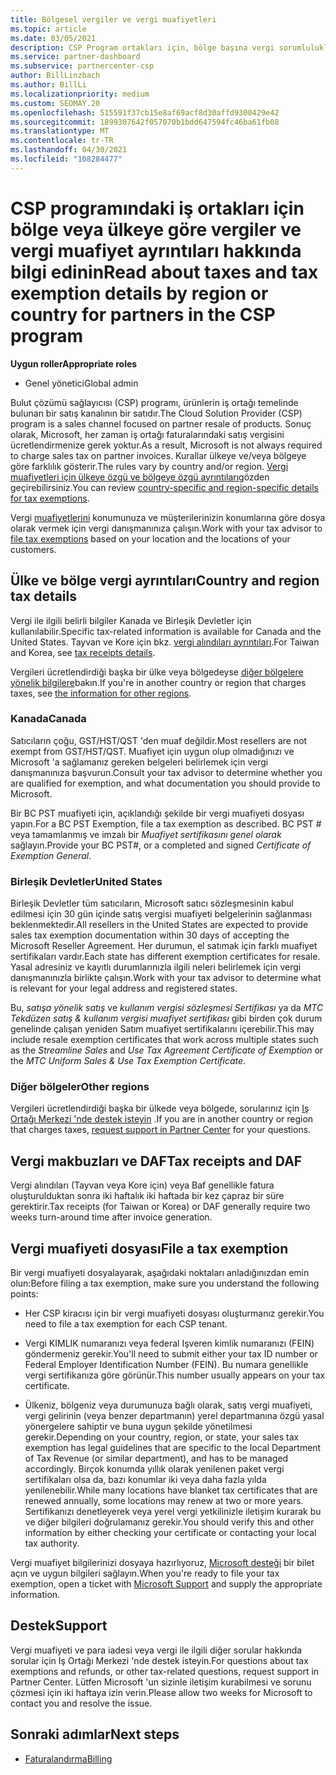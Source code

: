 ```yaml
---
title: Bölgesel vergiler ve vergi muafiyetleri
ms.topic: article
ms.date: 03/05/2021
description: CSP Program ortakları için, bölge başına vergi sorumlulukları, CSP satışları için vergi muafiyetlerini gönderme ve vergi sorularına yönelik destek alma hakkında bilgi edinin.
ms.service: partner-dashboard
ms.subservice: partnercenter-csp
author: BillLinzbach
ms.author: BillLi
ms.localizationpriority: medium
ms.custom: SEOMAY.20
ms.openlocfilehash: 515591f37cb15e8af69acf8d30affd9300429e42
ms.sourcegitcommit: 1899307642f057070b1bdd647594fc46ba61fb08
ms.translationtype: MT
ms.contentlocale: tr-TR
ms.lasthandoff: 04/30/2021
ms.locfileid: "108284477"
---
```

# <a name="read-about-taxes-and-tax-exemption-details-by-region-or-country-for-partners-in-the-csp-program"></a><span data-ttu-id="8c6f4-103">CSP programındaki iş ortakları için bölge veya ülkeye göre vergiler ve vergi muafiyet ayrıntıları hakkında bilgi edinin</span><span class="sxs-lookup"><span data-stu-id="8c6f4-103">Read about taxes and tax exemption details by region or country for partners in the CSP program</span></span>

<span data-ttu-id="8c6f4-104">**Uygun roller**</span><span class="sxs-lookup"><span data-stu-id="8c6f4-104">**Appropriate roles**</span></span>

- <span data-ttu-id="8c6f4-105">Genel yönetici</span><span class="sxs-lookup"><span data-stu-id="8c6f4-105">Global admin</span></span>

<span data-ttu-id="8c6f4-106">Bulut çözümü sağlayıcısı (CSP) programı, ürünlerin iş ortağı temelinde bulunan bir satış kanalının bir satıdır.</span><span class="sxs-lookup"><span data-stu-id="8c6f4-106">The Cloud Solution Provider (CSP) program is a sales channel focused on partner resale of products.</span></span> <span data-ttu-id="8c6f4-107">Sonuç olarak, Microsoft, her zaman iş ortağı faturalarındaki satış vergisini ücretlendirmenize gerek yoktur.</span><span class="sxs-lookup"><span data-stu-id="8c6f4-107">As a result, Microsoft is not always required to charge sales tax on partner invoices.</span></span> <span data-ttu-id="8c6f4-108">Kurallar ülkeye ve/veya bölgeye göre farklılık gösterir.</span><span class="sxs-lookup"><span data-stu-id="8c6f4-108">The rules vary by country and/or region.</span></span> <span data-ttu-id="8c6f4-109">[Vergi muafiyetleri için ülkeye özgü ve bölgeye özgü ayrıntıları](#country-and-region-tax-details)gözden geçirebilirsiniz.</span><span class="sxs-lookup"><span data-stu-id="8c6f4-109">You can review [country-specific and region-specific details for tax exemptions](#country-and-region-tax-details).</span></span>

<span data-ttu-id="8c6f4-110">Vergi [muafiyetlerini](#file-a-tax-exemption) konumunuza ve müşterilerinizin konumlarına göre dosya olarak vermek için vergi danışmanınıza çalışın.</span><span class="sxs-lookup"><span data-stu-id="8c6f4-110">Work with your tax advisor to [file tax exemptions](#file-a-tax-exemption) based on your location and the locations of your customers.</span></span>

## <a name="country-and-region-tax-details"></a><span data-ttu-id="8c6f4-111">Ülke ve bölge vergi ayrıntıları</span><span class="sxs-lookup"><span data-stu-id="8c6f4-111">Country and region tax details</span></span>

<span data-ttu-id="8c6f4-112">Vergi ile ilgili belirli bilgiler Kanada ve Birleşik Devletler için kullanılabilir.</span><span class="sxs-lookup"><span data-stu-id="8c6f4-112">Specific tax-related information is available for Canada and the United States.</span></span> <span data-ttu-id="8c6f4-113">Tayvan ve Kore için bkz. [vergi alındıları ayrıntıları](#tax-receipts-and-daf).</span><span class="sxs-lookup"><span data-stu-id="8c6f4-113">For Taiwan and Korea, see [tax receipts details](#tax-receipts-and-daf).</span></span>

<span data-ttu-id="8c6f4-114">Vergileri ücretlendirdiği başka bir ülke veya bölgedeyse [diğer bölgelere yönelik bilgilere](#other-regions)bakın.</span><span class="sxs-lookup"><span data-stu-id="8c6f4-114">If you're in another country or region that charges taxes, see [the information for other regions](#other-regions).</span></span>


### <a name="canada"></a><span data-ttu-id="8c6f4-115">Kanada</span><span class="sxs-lookup"><span data-stu-id="8c6f4-115">Canada</span></span>

<span data-ttu-id="8c6f4-116">Satıcıların çoğu, GST/HST/QST 'den muaf değildir.</span><span class="sxs-lookup"><span data-stu-id="8c6f4-116">Most resellers are not exempt from GST/HST/QST.</span></span> <span data-ttu-id="8c6f4-117">Muafiyet için uygun olup olmadığınızı ve Microsoft 'a sağlamanız gereken belgeleri belirlemek için vergi danışmanınıza başvurun.</span><span class="sxs-lookup"><span data-stu-id="8c6f4-117">Consult your tax advisor to determine whether you are qualified for exemption, and what documentation you should provide to Microsoft.</span></span>

<span data-ttu-id="8c6f4-118">Bir BC PST muafiyeti için, açıklandığı şekilde bir vergi muafiyeti dosyası yapın.</span><span class="sxs-lookup"><span data-stu-id="8c6f4-118">For a BC PST Exemption, file a tax exemption as described.</span></span> <span data-ttu-id="8c6f4-119">BC PST # veya tamamlanmış ve imzalı bir *Muafiyet sertifikasını genel olarak* sağlayın.</span><span class="sxs-lookup"><span data-stu-id="8c6f4-119">Provide your BC PST#, or a completed and signed *Certificate of Exemption General*.</span></span>

### <a name="united-states"></a><span data-ttu-id="8c6f4-120">Birleşik Devletler</span><span class="sxs-lookup"><span data-stu-id="8c6f4-120">United States</span></span>

<span data-ttu-id="8c6f4-121">Birleşik Devletler tüm satıcıların, Microsoft satıcı sözleşmesinin kabul edilmesi için 30 gün içinde satış vergisi muafiyeti belgelerinin sağlanması beklenmektedir.</span><span class="sxs-lookup"><span data-stu-id="8c6f4-121">All resellers in the United States are expected to provide sales tax exemption documentation within 30 days of accepting the Microsoft Reseller Agreement.</span></span> <span data-ttu-id="8c6f4-122">Her durumun, el satımak için farklı muafiyet sertifikaları vardır.</span><span class="sxs-lookup"><span data-stu-id="8c6f4-122">Each state has different exemption certificates for resale.</span></span> <span data-ttu-id="8c6f4-123">Yasal adresiniz ve kayıtlı durumlarınızla ilgili neleri belirlemek için vergi danışmanınızla birlikte çalışın.</span><span class="sxs-lookup"><span data-stu-id="8c6f4-123">Work with your tax advisor to determine what is relevant for your legal address and registered states.</span></span>

<span data-ttu-id="8c6f4-124">Bu, *satışa yönelik satış* ve *kullanım vergisi sözleşmesi Sertifikası* ya da *MTC Tekdüzen satış & kullanım vergisi muafiyet sertifikası* gibi birden çok durum genelinde çalışan yeniden Satım muafiyet sertifikalarını içerebilir.</span><span class="sxs-lookup"><span data-stu-id="8c6f4-124">This may include resale exemption certificates that work across multiple states such as the *Streamline Sales* and *Use Tax Agreement Certificate of Exemption* or the *MTC Uniform Sales & Use Tax Exemption Certificate*.</span></span>

### <a name="other-regions"></a><span data-ttu-id="8c6f4-125">Diğer bölgeler</span><span class="sxs-lookup"><span data-stu-id="8c6f4-125">Other regions</span></span>

<span data-ttu-id="8c6f4-126">Vergileri ücretlendirdiği başka bir ülkede veya bölgede, sorularınız için [Iş Ortağı Merkezi 'nde destek isteyin](#support) .</span><span class="sxs-lookup"><span data-stu-id="8c6f4-126">If you are in another country or region that charges taxes, [request support in Partner Center](#support) for your questions.</span></span>

## <a name="tax-receipts-and-daf"></a><span data-ttu-id="8c6f4-127">Vergi makbuzları ve DAF</span><span class="sxs-lookup"><span data-stu-id="8c6f4-127">Tax receipts and DAF</span></span>

<span data-ttu-id="8c6f4-128">Vergi alındıları (Tayvan veya Kore için) veya Baf genellikle fatura oluşturulduktan sonra iki haftalık iki haftada bir kez çapraz bir süre gerektirir.</span><span class="sxs-lookup"><span data-stu-id="8c6f4-128">Tax receipts (for Taiwan or Korea) or DAF generally require two weeks turn-around time after invoice generation.</span></span>

## <a name="file-a-tax-exemption"></a><span data-ttu-id="8c6f4-129">Vergi muafiyeti dosyası</span><span class="sxs-lookup"><span data-stu-id="8c6f4-129">File a tax exemption</span></span>

<span data-ttu-id="8c6f4-130">Bir vergi muafiyeti dosyalayarak, aşağıdaki noktaları anladığınızdan emin olun:</span><span class="sxs-lookup"><span data-stu-id="8c6f4-130">Before filing a tax exemption, make sure you understand the following points:</span></span>

- <span data-ttu-id="8c6f4-131">Her CSP kiracısı için bir vergi muafiyeti dosyası oluşturmanız gerekir.</span><span class="sxs-lookup"><span data-stu-id="8c6f4-131">You need to file a tax exemption for each CSP tenant.</span></span>

- <span data-ttu-id="8c6f4-132">Vergi KIMLIK numaranızı veya federal Işveren kimlik numaranızı (FEIN) göndermeniz gerekir.</span><span class="sxs-lookup"><span data-stu-id="8c6f4-132">You'll need to submit either your tax ID number or Federal Employer Identification Number (FEIN).</span></span> <span data-ttu-id="8c6f4-133">Bu numara genellikle vergi sertifikanıza göre görünür.</span><span class="sxs-lookup"><span data-stu-id="8c6f4-133">This number usually appears on your tax certificate.</span></span>

- <span data-ttu-id="8c6f4-134">Ülkeniz, bölgeniz veya durumunuza bağlı olarak, satış vergi muafiyeti, vergi gelirinin (veya benzer departmanın) yerel departmanına özgü yasal yönergelere sahiptir ve buna uygun şekilde yönetilmesi gerekir.</span><span class="sxs-lookup"><span data-stu-id="8c6f4-134">Depending on your country, region, or state, your sales tax exemption has legal guidelines that are specific to the local Department of Tax Revenue (or similar department), and has to be managed accordingly.</span></span> <span data-ttu-id="8c6f4-135">Birçok konumda yıllık olarak yenilenen paket vergi sertifikaları olsa da, bazı konumlar iki veya daha fazla yılda yenilenebilir.</span><span class="sxs-lookup"><span data-stu-id="8c6f4-135">While many locations have blanket tax certificates that are renewed annually, some locations may renew at two or more years.</span></span> <span data-ttu-id="8c6f4-136">Sertifikanızı denetleyerek veya yerel vergi yetkilinizle iletişim kurarak bu ve diğer bilgileri doğrulamanız gerekir.</span><span class="sxs-lookup"><span data-stu-id="8c6f4-136">You should verify this and other information by either checking your certificate or contacting your local tax authority.</span></span>

<span data-ttu-id="8c6f4-137">Vergi muafiyet bilgilerinizi dosyaya hazırlıyoruz, [Microsoft desteği](https://partner.microsoft.com/dashboard/support/csp/servicerequests/create?stage=2&topicid=92930319-ced6-c18b-d7a6-d62b22d60aa5) bir bilet açın ve uygun bilgileri sağlayın.</span><span class="sxs-lookup"><span data-stu-id="8c6f4-137">When you're ready to file your tax exemption, open a ticket with [Microsoft Support](https://partner.microsoft.com/dashboard/support/csp/servicerequests/create?stage=2&topicid=92930319-ced6-c18b-d7a6-d62b22d60aa5) and supply the appropriate information.</span></span>

## <a name="support"></a><span data-ttu-id="8c6f4-138">Destek</span><span class="sxs-lookup"><span data-stu-id="8c6f4-138">Support</span></span>

<span data-ttu-id="8c6f4-139">Vergi muafiyeti ve para iadesi veya vergi ile ilgili diğer sorular hakkında sorular için Iş Ortağı Merkezi 'nde destek isteyin.</span><span class="sxs-lookup"><span data-stu-id="8c6f4-139">For questions about tax exemptions and refunds, or other tax-related questions, request support in Partner Center.</span></span> <span data-ttu-id="8c6f4-140">Lütfen Microsoft 'un sizinle iletişim kurabilmesi ve sorunu çözmesi için iki haftaya izin verin.</span><span class="sxs-lookup"><span data-stu-id="8c6f4-140">Please allow two weeks for Microsoft to contact you and resolve the issue.</span></span>

## <a name="next-steps"></a><span data-ttu-id="8c6f4-141">Sonraki adımlar</span><span class="sxs-lookup"><span data-stu-id="8c6f4-141">Next steps</span></span>

- [<span data-ttu-id="8c6f4-142">Faturalandırma</span><span class="sxs-lookup"><span data-stu-id="8c6f4-142">Billing</span></span>](billing.md)
